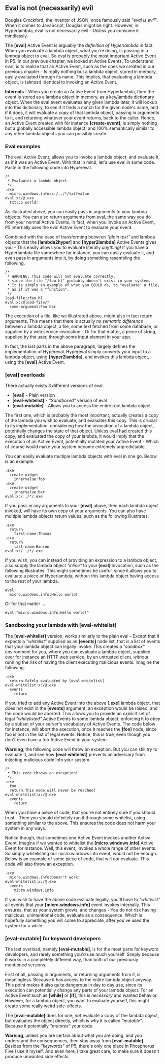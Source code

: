 ## Eval is not (necessarily) evil

Douglas Crockford, the inventor of JSON, once famously said *"eval is evil"*. When it comes to JavaScript, Douglas might be right. However, 
in Hyperlambda, eval is not necessarily evil - *Unless* you consume it mindlessly.

The **[eval]** Active Event is arguably the *definition of Hyperlambda* in fact. When you evaluate a lambda object, what you're doing, 
is passing in a lambda object to eval. So eval is probably the most important Active Event in P5.
In our previous chapter, we looked at Active Events. To understand eval, is to realize that an Active Event, such as the ones 
we created in our previous chapter - Is really nothing but a lambda object, stored in memory, easily evaluated through its name. 
This implies, that evaluating a lambda object, is (almost) identical to invoking an Active Event.

**Internals** - When you create an Active Event from Hyperlambda, then the event is stored as a lambda object in memory, as a key/lambda
dictionary object. When the eval event evaluates any given lambda later, it will lookup into this dictionary, to see if it finds a match for
the given node's name, and if it does, it will evaluate a *copy* of that lambda object, passing in arguments to it, and returning
whatever your event returns, back to the caller. Hence, an Active Event created with for instance **[create-event]**, is simply nothing
but a globally accessible lambda object, and 100% semantically similar to any other lambda objects you can possibly create.

### Eval examples

The eval Active Event, allows you to invoke a lambda object, and evaluate it, as if it was an Active Event. With that in mind, 
let's use eval in some code. Paste in the following code into Hypereval.

```hyperlambda-snippet
/*
 * Evaluates a lambda object.
 */
.exe
  micro.windows.info:x:/../*/txt?value
eval:x:/@.exe
  txt:Jo world!
```

As illustrated above, you can easily pass in arguments to your lambda objects. You can also return arguments from eval, 
the same way you do from your normal Active Events. In fact, when you invoke an Active Event, P5 internally uses the eval 
Active Event to evaluate your event.

Combined with the ease of transforming between *"plain text"* and lambda objects that the **[lambda2hyper]** and **[hyper2lambda]** 
Active Events gives you - This easily allows you to evaluate literally *anything!* If you have a Hyperlambda file somewhere for instance, 
you can easily evaluate it, and even pass in arguments into it, by doing something resembling the following.

```hyperlambda
/*
 * WARNING; This code will not evaluate correctly,
 * since the file "/foo.hl" probably doesn't exist in your system.
 * It is simply an example of what you COULD do, to "evaluate" a file, 
 * as if it was a "function".
 */
load-file:/foo.hl
eval:x:/@load-file/*
  some-argument:Foo bar
```

The execution of a file, like we illustrated above, might also in fact return arguments. This means that there is 
actually *no semantic difference* between a lambda object, a file, some text fetched from some database, or supplied by a web service 
invocation - Or for that matter, a piece of string, supplied by the user, through some input element in your app.

In fact, the last parts in the above paragraph, largely defines the implementation of Hypereval. Hypereval simply converts your input to 
a lambda object, using **[hyper2lambda]**, and invokes this lambda object, using the **[eval]** Active Event.

### [eval] overloads

There actually exists 3 different versions of eval.

* __[eval]__ - Plain version
* __[eval-whitelist]__ - _"Sandboxed"_ version of eval
* __[eval-mutable]__ - Allows you to access the entire root lambda object

The first one, which is probably the most important, actually creates a *copy* of the lambda you wish to evaluate, and evaluates this copy. 
This is crucial to its implementation, considering how the invocation of a lambda object, potentially changes the state of that object.
Unless eval had created this copy, and evaluated the copy of your lambda, it would imply that the execution of an Active Event, 
potentially mutated your Active Event - Which of course would make your system become extremely unpredictable.

You can easily evaluate multiple lambda objects with eval in one go. Below is an example.

```hyperlambda-snippet
.exe
  create-widget
    innerValue:foo
.exe
  create-widget
    innerValue:bar
eval:x:/../*/.exe
```

If you pass in any arguments to your **[eval]** above, then each lambda object invoked, will have its own copy of your arguments. 
You can also have multiple lambda objects return values, such as the following illustrates.

```hyperlambda
.exe
  return
    first-name:Thomas
.exe
  return
    last-name:Hansen
eval:x:/../*/.exe
```

If you wish, you can instead of providing an expression to a lambda object, also supply the lambda object *"inline"* to your **[eval]** 
invocation, such as the following illustrates. This might sometimes be useful, since it allows you to evaluate a piece of Hyperlambda,
without this lambda object having access to the rest of your lambda.

```hyperlambda
eval
  micro.windows.info:Hello world!
```

Or for that matter ...

```hyperlambda
eval:"micro.windows.info:Hello world!"
```

### Sandboxing your lambda with [eval-whitelist]

The **[eval-whitelist]** version, works similarly to the plain eval - Except that it expects a *"whitelist"* supplied as 
an **[events]** node list, that is a list of events that your lambda object can legally invoke. This creates a *"sandbox"* environment 
for you, where you can evaluate a lambda object, supplied over for instance an HTTP web service, by an untrusted client, _without_ running 
the risk of having the client executing malicious events. Imagine the following.

```hyperlambda
.exe
  return:Safely evaluated by [eval-whitelist]
eval-whitelist:x:/@.exe
  events
    return
```

If you tried to add any Active Event into the above **[.exe]** lambda object, that does not exist in the **[events]** argument, 
an exception would be raised, and the code would be aborted. This allows you to provide an *explicit* set of legal *"whitelisted"* 
Active Events to some lambda object, enforcing it to obey by a subset of your server's vocabulary of Active Events. The code below 
for instance, will abort the execution, once it reaches the **[foo]** node, since foo is not in the list of legal events.
Notice, this is true, even though you don't even have a foo Active Event in your system.

**Warning**, the following code will throw an exception. But you can still try to evaluate it, and see how **[eval-whitelist]** 
prevents an adversary from injecting malicious code into your system.

```hyperlambda-snippet
/*
 * This code throws an exception!
 */
.exe
  foo
  return:This node will never be reached!
eval-whitelist:x:/@.exe
  events
    return
```

When you have a piece of code, that you're not entirely sure if you should trust - Then you should definitely run it through some whitelist, 
using something similar to the above. This ensures the code does not harm your system in any ways.

Notice though, that sometimes one Active Event invokes another Active Event. Imagine if we wanted to whitelist the **[micro.windows.info]** Active 
Event for instance. Well, this event, invokes a whole range of other events. So simply whitelisting our micro.windows.info event, would not be 
enough. Below is an example of some piece of code, that will *not* evaluate. This code will also throw an exception.

```hyperlambda-snippet
.exe
  micro.windows.info:Doesn't work!
eval-whitelist:x:/@.exe
  events
    micro.windows.info
```

If you wish to have the above code evaluate legally, you'll have to *"whitelist"* all events that your **[micro.windows.info]** event invokes 
internally. This ensures, that as your system grows, and changes - You do not risk having malicious, unintentional code, evaluate as a consequence. 
Which is hopefully something you will come to appreciate, after you've used the system for a while.

### [eval-mutable] for keyword developers

The last overload, namely **[eval-mutable]**, is for the most parts for keyword developers, and rarely something you'd use much yourself. Simply 
because it works in a completely different way, than both of our previously mentioned versions.

First of all, passing in arguments, or returning arguments from it, is meaningless. Because it has access to the entire lambda object anyway. 
This point makes it also quite dangerous in day to day use, since its execution can potentially change any parts of your lambda object. For 
an Active Event such as **[while]** or **[if]**, this is _necessary_ and wanted behavior. However, for a lambda object, you want to evaluate 
yourself, this might create some really weird side-effects.

The **[eval-mutable]** does for one, *not* evaluate a copy of the lambda object, but evaluates the object directly, which is why it is 
called *"mutable"*. Because it potentially *"mutates"* your code.

**Warning**, unless you are certain about what you are doing, and you understand the consequences, then stay away from **[eval-mutable]**. Besides from 
the *"keywords"* of P5, there's only one place in Phosphorus Five I use it myself. And even here, I take great care, to make sure it doesn't 
produce unwanted side effects.
